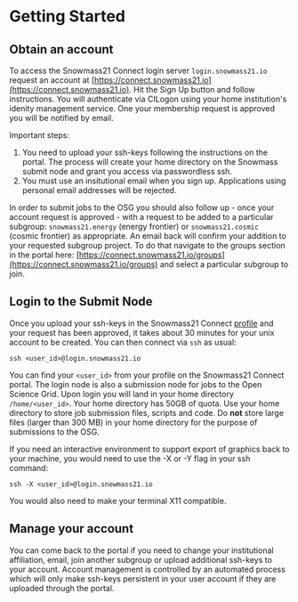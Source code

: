 # Getting Started

## Obtain an account

To access the Snowmass21 Connect login server `login.snowmass21.io` request an account at [https://connect.snowmass21.io](https://connect.snowmass21.io). Hit the Sign Up button and follow instructions. You will authenticate via CILogon using your home institution's idenity management service. One your membership request is approved you will be notified by email. 

Important steps:

1. You need to upload your ssh-keys following the instructions on the portal. The process will 
create your home directory on the Snowmass submit node and grant you access via passwordless ssh.
2. You must use an insitutional email when you sign up. Applications using personal email addresses will be rejected. 

In order to submit jobs to the OSG you should also follow up - once your account request is approved - with a request to be added to a particular 
subgroup: `snowmass21.energy` (energy frontier) or `snowmass21.cosmic` (cosmic frontier) as appropriate. An email back will confirm your addition to your requested subgroup project. To do that navigate to the groups section in the portal here: [https://connect.snowmass21.io/groups](https://connect.snowmass21.io/groups) and select a particular subgroup to join.

## Login to the Submit Node

Once you upload your ssh-keys in the Snowmass21 Connect [profile](https://connect.snowmass21.io/profile) and your request has been approved, it takes about 30  minutes for your unix account to be created. You can then connect via `ssh` as usual:

`ssh <user_id>@login.snowmass21.io` 

You can find your `<user_id>` from your profile on the Snowmass21 Connect portal. The login node is also a submission node for 
jobs to the Open Science Grid. Upon login you will land in your home directory `/home/<user_id>`. Your home 
directory has 50GB of quota. Use your home directory to store job submission files, scripts and code. Do **not** store large files 
(larger than 300 MB) in your home directory for the purpose of submissions to the OSG.

If you need an interactive environment to support export of graphics back to your machine, you would need to use the -X or -Y flag in your ssh command:

`ssh -X <user_id>@login.snowmass21.io` 

You would also need to make your terminal X11 compatible. 

## Manage your account

You can come back to the portal if you need to change your institutional affiliation, email, join another subgroup or upload additional ssh-keys to your account. Account management is 
controlled by an automated process which will only make ssh-keys persistent in your user account if they are uploaded through the portal. 
